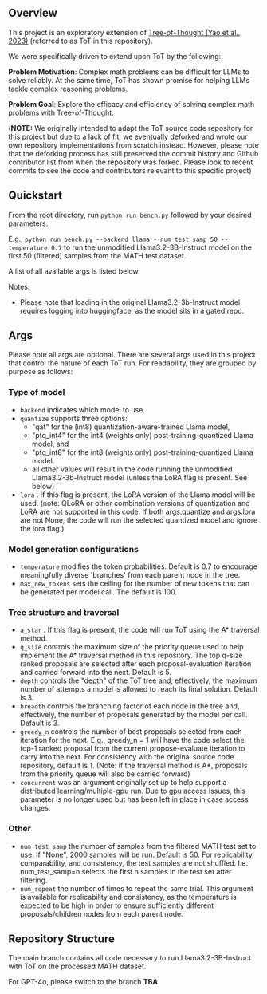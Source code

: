 ## Overview
This project is an exploratory extension of [Tree-of-Thought (Yao et al., 2023)](https://github.com/princeton-nlp/tree-of-thought-llm) (referred to as ToT in this repository).

We were specifically driven to extend upon ToT by the following:

**Problem Motivation**: Complex math problems can be difficult for LLMs to solve reliably. At the same time, ToT has shown promise for helping LLMs tackle complex reasoning problems.

**Problem Goal**: Explore the efficacy and efficiency of solving complex math problems with Tree-of-Thought.

(**NOTE:** We originally intended to adapt the ToT source code repository for this project but due to a lack of fit, we eventually deforked and wrote our own repository implementations from scratch instead. However, please note that the deforking process has still preserved the commit history and Github contributor list from when the repository was forked. Please look to recent commits to see the code and contributors relevant to this specific project)

## Quickstart
From the root directory, run ```python run_bench.py``` followed by your desired parameters. 

E.g., ```python run_bench.py --backend llama --num_test_samp 50 --temperature 0.7``` to run the unmodified Llama3.2-3B-Instruct model on the first 50 (filtered) samples from the MATH test dataset. 

A list of all available args is listed below.

Notes:
- Please note that loading in the original Llama3.2-3b-Instruct model requires logging into huggingface, as the model sits in a gated repo.

## Args
Please note all args are optional. There are several args used in this project that control the nature of each ToT run. For readability, they are grouped by purpose as follows:

### Type of model
- ```backend``` indicates which model to use.
- ```quantize``` supports three options: 
    - "qat" for the (int8) quantization-aware-trained Llama model, 
    - "ptq_int4" for the int4 (weights only) post-training-quantized Llama model, and
    -  "ptq_int8" for the int8 (weights only) post-training-quantized Llama model.
    - all other values will result in the code running the unmodified Llama3.2-3b-Instruct model (unless the LoRA flag is present. See below)
- ```lora``` . If this flag is present, the LoRA version of the Llama model will be used. (note: QLoRA or other combination versions of quantization and LoRA are not supported in this code. If both args.quantize and args.lora are not None, the code will run the selected quantized model and ignore the lora flag.)

### Model generation configurations
- ```temperature``` modifies the token probabilities. Default is 0.7 to encourage meaningfully diverse 'branches' from each parent node in the tree.
- ```max_new_tokens``` sets the ceiling for the number of new tokens that can be generated per model call. The default is 100.

### Tree structure and traversal
- ```a_star``` . If this flag is present, the code will run ToT using the A* traversal method.
- ```q_size``` controls the maximum size of the priority queue used to help implement the A* traversal method in this repository. The top q-size ranked proposals are selected after each proposal-evaluation iteration and carried forward into the next. Default is 5. 
- ```depth``` controls the "depth" of the ToT tree and, effectively, the maximum number of attempts a model is allowed to reach its final solution. Default is 3.
- ```breadth``` controls the branching factor of each node in the tree and, effectively, the number of proposals generated by the model per call. Default is 3.
- ```greedy_n``` controls the number of best proposals selected from each iteration for the next. E.g., greedy_n = 1 will have the code select the top-1 ranked proposal from the current propose-evaluate iteration to carry into the next. For consistency with the original source code repository, default is 1. (Note: if the traversal method is A*, proposals from the priority queue will also be carried forward)
- ```concurrent``` was an argument originally set up to help support a distributed learning/multiple-gpu run. Due to gpu access issues, this parameter is no longer used but has been left in place in case access changes.

### Other

- ```num_test_samp``` the number of samples from the filtered MATH test set to use. If "None", 2000 samples will be run. Default is 50. For replicability, comparability, and consistency, the test samples are not shuffled. I.e. num_test_samp=n selects the first n samples in the test set after filtering.
- ```num_repeat``` the number of times to repeat the same trial. This argument is available for replicability and consistency, as the temperature is expected to be high in order to ensure sufficiently different proposals/children nodes from each parent node.

## Repository Structure
The main branch contains all code necessary to run Llama3.2-3B-Instruct with ToT on the processed MATH dataset.

For GPT-4o, please switch to the branch **TBA**